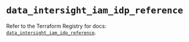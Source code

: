 # `data_intersight_iam_idp_reference`

Refer to the Terraform Registry for docs: [`data_intersight_iam_idp_reference`](https://registry.terraform.io/providers/ciscodevnet/intersight/1.0.71/docs/data-sources/iam_idp_reference).
